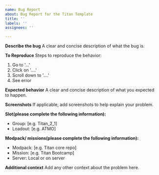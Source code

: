 ```yaml
---
name: Bug Report
about: Bug Report for the Titan Template
title: ''
labels: ''
assignees: ''

---
```


**Describe the bug**
A clear and concise description of what the bug is.

**To Reproduce**
Steps to reproduce the behavior:
1. Go to '...'
2. Click on '....'
3. Scroll down to '....'
4. See error

**Expected behavior**
A clear and concise description of what you expected to happen.

**Screenshots**
If applicable, add screenshots to help explain your problem.

**Slot(please complete the following information):**
 - Group: [e.g. Titan_2_1]
 - Loadout: [e.g. ATMO]


**Modpack/ missions(please complete the following information):**
 - Modpack: [e.g. Titan core repo]
 - Mission: [e.g. Titan Bootcamp]
 - Server: Local or on server


**Additional context**
Add any other context about the problem here.
